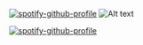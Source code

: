 
 [![spotify-github-profile](https://spotify-github-profile.vercel.app/api/view?uid=garett_09&cover_image=true&theme=default)](https://spotify-github-profile.vercel.app/api/view?uid=mikeowino&redirect=true)
![Alt text](https://spotify-recently-played-readme.vercel.app/api?user=mikeowino&width=510)




 [![spotify-github-profile](https://spotify-github-profile.vercel.app/api/view?uid=1p20tdscg7k4zx7fxnpvfpijg&cover_image=true&theme=default&bar_color=53b14f&bar_color_cover=true)](https://spotify-github-profile.vercel.app/api/view?uid=mikeowino&redirect=true)
